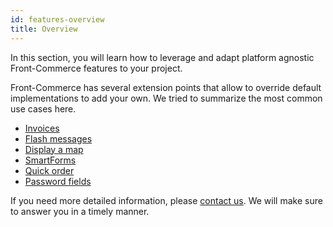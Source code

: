 ```yaml
---
id: features-overview
title: Overview
---
```


In this section, you will learn how to leverage and adapt platform agnostic Front-Commerce features to your project.

Front-Commerce has several extension points that allow to override default implementations to add your own. We tried to summarize the most common use cases here.

* [Invoices](./invoices.html)
* [Flash messages](./flash-messages.html)
* [Display a map](./display-a-map.html)
* [SmartForms](./smart-forms.html)
* [Quick order](./quickorder.html)
* [Password fields](./password-fields.html)

If you need more detailed information, please [contact us](mailto:contact@front-commerce.com). We will make sure to answer you in a timely manner.